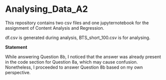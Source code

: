 # Analysing_Data_A2
This repository contains two csv files and one jupyternotebook for the assignment of Content Analysis and Regression.

df.csv is generated during analysis, BTS_short_100.csv is for analysing.


**Statement**

While answering Question 8b, I noticed that the answer was already present in the code section for Question 8a, which may cause confusion. Nonetheless, I proceeded to answer Question 8b based on my own perspective.
